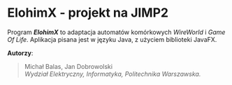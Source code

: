 # ElohimX - projekt na JIMP2
Program **_ElohimX_** to adaptacja automatów komórkowych _WireWorld_ i _Game Of Life_. 
Aplikacja pisana jest w języku Java, z użyciem biblioteki JavaFX.

**Autorzy**:
>Michał Balas,
>Jan Dobrowolski
\
>*Wydział Elektryczny, Informatyka, Politechnika Warszawska.*

